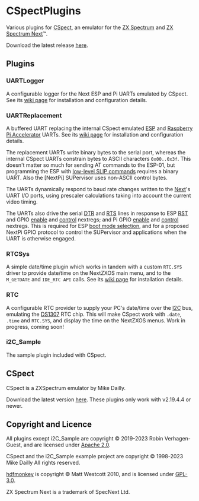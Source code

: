 # CSpectPlugins
Various plugins for [CSpect](http://www.cspect.org/), an emulator for the [ZX Spectrum](https://en.wikipedia.org/wiki/ZX_Spectrum) and [ZX Spectrum Next](https://www.specnext.com/about/)™.

Download the latest release [here](https://github.com/Threetwosevensixseven/CSpectPlugins/releases/latest).

## Plugins
### UARTLogger
A configurable logger for the Next ESP and Pi UARTs emulated by CSpect. See its [wiki page](https://github.com/Threetwosevensixseven/CSpectPlugins/wiki/UART-Logger) for installation and configuration details.

### UARTReplacement
A buffered UART replacing the internal CSpect emulated [ESP](https://wiki.specnext.dev/ESP8266-01) and [Raspberry Pi Accelerator](https://wiki.specnext.dev/Pi:Main_Page) UARTs. See its [wiki page](https://github.com/Threetwosevensixseven/CSpectPlugins/wiki/UART-Replacement) for installation and configuration details.

The replacement UARTs write binary bytes to the serial port, whereas the internal CSpect UARTs constrain bytes to ASCII characters `0x00..0x3f`. This doesn't matter so much for sending AT commands to the ESP-01, but programming the ESP with [low-level SLIP commands](https://github.com/espressif/esptool/wiki/Serial-Protocol) requires a binary UART. Also the [NextPi] SUPervisor uses non-ASCII control bytes.

The UARTs dynamically respond to baud rate changes written to the [Next](https://www.specnext.com/about/)'s UART I/O ports, using prescaler calculations taking into account the current video timing.

The UARTs also drive the serial [DTR](https://en.wikipedia.org/wiki/Data_Terminal_Ready)
and
[RTS](https://en.wikipedia.org/wiki/RS-232#RTS,_CTS,_and_RTR)
lines in response to ESP 
[RST](https://gitlab.com/SpectrumNext/ZX_Spectrum_Next_FPGA/-/blob/dad52d4a91e43850c55bc1e3c76cebfe45d49164/cores/zxnext/nextreg.txt#L48)
and GPIO
[enable](https://gitlab.com/SpectrumNext/ZX_Spectrum_Next_FPGA/-/blob/dad52d4a91e43850c55bc1e3c76cebfe45d49164/cores/zxnext/nextreg.txt#L927)
and
[control](https://gitlab.com/SpectrumNext/ZX_Spectrum_Next_FPGA/-/blob/dad52d4a91e43850c55bc1e3c76cebfe45d49164/cores/zxnext/nextreg.txt#L929)
nextregs; and Pi GPIO
[enable](https://gitlab.com/SpectrumNext/ZX_Spectrum_Next_FPGA/-/blob/dad52d4a91e43850c55bc1e3c76cebfe45d49164/cores/zxnext/nextreg.txt#L887)
and
[control](https://gitlab.com/SpectrumNext/ZX_Spectrum_Next_FPGA/-/blob/dad52d4a91e43850c55bc1e3c76cebfe45d49164/cores/zxnext/nextreg.txt#L882)
nextregs. This is required for ESP
[boot mode selection](https://docs.espressif.com/projects/esptool/en/latest/esp8266/advanced-topics/boot-mode-selection.html),
and for a proposed NextPi GPIO protocol to control the SUPervisor and applications when the UART is otherwise engaged.

### RTCSys
A simple date/time plugin which works in tandem with a custom `RTC.SYS` driver to provide date/time on the NextZXOS main menu, and to the `M_GETDATE` and `IDE_RTC API` calls. See its [wiki page](https://github.com/Threetwosevensixseven/CSpectPlugins/wiki/RTCSys) for installation details.

### RTC
A configurable RTC provider to supply your PC's date/time over the [I2C](https://en.wikipedia.org/wiki/I%C2%B2C) bus, emulating the [DS1307](https://github.com/Threetwosevensixseven/CSpectPlugins/blob/master/RTC/Docs/ds1307-1177772.pdf) RTC chip. This will make CSpect work with `.date`, `.time` and `RTC.SYS`, and display the time on the NextZXOS menus. Work in progress, coming soon!

### i2C_Sample
The sample plugin included with CSpect.

## CSpect
CSpect is a ZXSpectrum emulator by Mike Dailly.

Download the latest version [here](http://www.cspect.org/). These plugins only work with v2.19.4.4 or newer.

## Copyright and Licence
All plugins except i2C_Sample are copyright © 2019-2023 Robin Verhagen-Guest, and are licensed under [Apache 2.0](https://github.com/Threetwosevensixseven/CSpectPlugins/blob/master/LICENSE).

CSpect and the i2C_Sample example project are copyright © 1998-2023 Mike Dailly All rights reserved.

[hdfmonkey](https://github.com/gasman/hdfmonkey) is copyright © Matt Westcott 2010, and is licensed under [GPL-3.0](https://github.com/gasman/hdfmonkey/blob/master/COPYING).

ZX Spectrum Next is a trademark of SpecNext Ltd.
